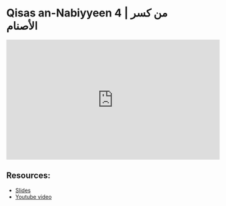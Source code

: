 # Qisas an-Nabiyyeen 4 | من كسر الأصنام

<iframe width="560" height="315" src="https://www.youtube-nocookie.com/embed/SPsvOZhpuwk?start=0" frameborder="0" allow="accelerometer; autoplay; encrypted-media; gyroscope; picture-in-picture" allowfullscreen="allowfullscreen"></iframe><BR>



## Resources:
- [Slides](https://github.com/arshare/resources_balagha_pdfs)
- [Youtube video](SPsvOZhpuwk)
